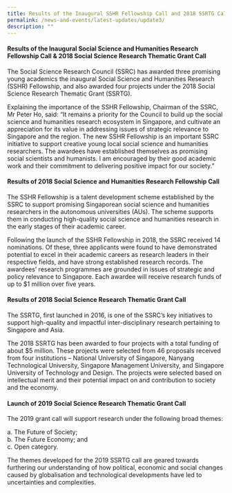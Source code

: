 ```yaml
---
title: Results of the Inaugural SSHR Fellowship Call and 2018 SSRTG Call
permalink: /news-and-events/latest-updates/update3/
description: ""
---
```



#### **Results of the Inaugural Social Science and Humanities Research Fellowship Call & 2018 Social Science Research Thematic Grant Call**
The Social Science Research Council (SSRC) has awarded three promising young academics the inaugural Social Science and Humanities Research (SSHR) Fellowship, and also awarded four projects under the 2018 Social Science Research Thematic Grant (SSRTG).   
  
Explaining the importance of the SSHR Fellowship, Chairman of the SSRC, Mr Peter Ho, said: “It remains a priority for the Council to build up the social science and humanities research ecosystem in Singapore, and cultivate an appreciation for its value in addressing issues of strategic relevance to Singapore and the region. The new SSHR Fellowship is an important SSRC initiative to support creative young local social science and humanities researchers. The awardees have established themselves as promising social scientists and humanists. I am encouraged by their good academic work and their commitment to delivering positive impact for our society.”

#### **Results of 2018 Social Science and Humanities Research Fellowship Call**
The SSHR Fellowship is a talent development scheme established by the SSRC to support promising Singaporean social science and humanities researchers in the autonomous universities (AUs). The scheme supports them in conducting high-quality social science and humanities research in the early stages of their academic career.   
  
Following the launch of the SSHR Fellowship in 2018, the SSRC received 14 nominations. Of these, three applicants were found to have demonstrated potential to excel in their academic careers as research leaders in their respective fields, and have strong established research records. The awardees’ research programmes are grounded in issues of strategic and policy relevance to Singapore. Each awardee will receive research funds of up to $1 million over five years.

#### **Results of 2018 Social Science Research Thematic Grant Call**
The SSRTG, first launched in 2016, is one of the SSRC’s key initiatives to support high-quality and impactful inter-disciplinary research pertaining to Singapore and Asia.   
  
The 2018 SSRTG has been awarded to four projects with a total funding of about $5 million. These projects were selected from 46 proposals received from four institutions – National University of Singapore, Nanyang Technological University, Singapore Management University, and Singapore University of Technology and Design. The projects were selected based on intellectual merit and their potential impact on and contribution to society and the economy.

#### **Launch of 2019 Social Science Research Thematic Grant Call**
The 2019 grant call will support research under the following broad themes:

a\. The Future of Society;<br>
b\. The Future Economy; and<br>
c\. Open category. 

The themes developed for the 2019 SSRTG call are geared towards furthering our understanding of how political, economic and social changes caused by globalisation and technological developments have led to uncertainties and complexities.
